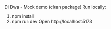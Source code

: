 
Di Dwa - Mock demo (clean package)
Run locally:
1. npm install
2. npm run dev
Open http://localhost:5173
